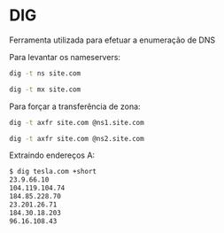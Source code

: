 # DIG

Ferramenta utilizada para efetuar a enumeração de DNS

Para levantar os nameservers:

```bash
dig -t ns site.com
```

```bash
dig -t mx site.com
```

Para forçar a transferência de zona:

```bash
dig -t axfr site.com @ns1.site.com
```

```bash
dig -t axfr site.com @ns2.site.com
```

Extraindo endereços A:

```bash
$ dig tesla.com +short
23.9.66.10
104.119.104.74
184.85.228.70
23.201.26.71
184.30.18.203
96.16.108.43
```
